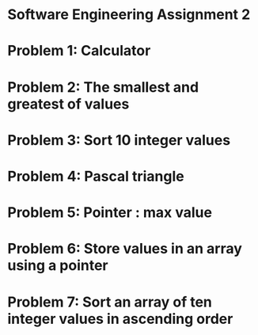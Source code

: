 # Software Engineering Assignment 2
# Problem 1: Calculator 
# Problem 2: The smallest and greatest of values
# Problem 3: Sort 10 integer values
# Problem 4: Pascal triangle
# Problem 5: Pointer : max value
# Problem 6: Store values in an array using a pointer
# Problem 7: Sort an array of ten integer values in ascending order
